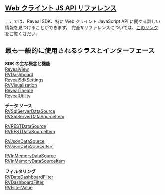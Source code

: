 <h2><a href="/api/javascript/latest/" target="_blank" rel="noopener\">Web クライント JS API リファレンス</a></h2>
ここでは、Reveal SDK、特に Web クライント JavaScript API に関する詳しい情報を見つけることができます。
完全なリファレンスについては、<a href="/api/javascript/latest/" target="_blank" rel="noopener\">このリンク</a>をご覧くさだい。

## 最も一般的に使用されるクラスとインターフェース  

**SDK の主な概念と機能:**  
<a href="/api/javascript/latest/classes/revealview.html" target="_blank" rel="noopener\">RevealView</a>   
<a href="/api/javascript/latest/classes/rvdashboard.html" target="_blank" rel="noopener\">RVDashboard</a>  
<a href="/api/javascript/latest/classes/revealsdksettings.html" target="_blank" rel="noopener\">RevealSdkSettings</a>  
<a href="/api/javascript/latest/classes/rvvisualization.html" target="_blank" rel="noopener\">RVVisualization</a>  
<a href="/api/javascript/latest/classes/revealtheme.html" target="_blank" rel="noopener\">RevealTheme</a>  
<a href="/api/javascript/latest/classes/revealutility.html" target="_blank" rel="noopener\">RevealUtility</a>  

**データ ソース**  
<a href="/api/javascript/latest/classes/rvsqlserverdatasource.html" target="_blank" rel="noopener\">RVSqlServerDataSource</a>  
<a href="/api/javascript/latest/classes/rvsqlserverdatasourceitem.html" target="_blank" rel="noopener\">RVSqlServerDataSourceItem</a>

<a href="/api/javascript/latest/classes/rvrestdatasource.html" target="_blank" rel="noopener\">RVRESTDataSource</a>  
<a href="/api/javascript/latest/classes/rvrestdatasourceitem.html" target="_blank" rel="noopener\">RVRESTDataSourceItem</a>

<a href="/api/javascript/latest/classes/rvjsondatasource.html" target="_blank" rel="noopener\">RVJsonDataSource</a>  
<a href="/api/javascript/latest/classes/rvjsondatasourceitem.html" target="_blank" rel="noopener\">RVJsonDataSourceItem</a>
 
<a href="/api/javascript/latest/classes/rvinmemorydatasource.html" target="_blank" rel="noopener\">RVInMemoryDataSource</a>  
<a href="/api/javascript/latest/classes/rvinmemorydatasourceitem.html" target="_blank" rel="noopener\">RVInMemoryDataSourceItem</a>  

**フィルタリング**  
<a href="/api/javascript/latest/classes/rvdatedashboardfilter.html" target="_blank" rel="noopener\">RVDateDashboardFilter</a>  
<a href="/api/javascript/latest/classes/rvdashboardfilter.html" target="_blank" rel="noopener\">RVDashboardFilter</a>  
<a href="/api/javascript/latest/classes/rvfiltervalue.html" target="_blank" rel="noopener\">RVFilterValue</a>  


